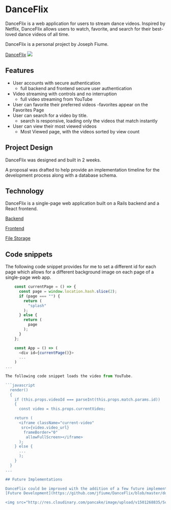 # DanceFlix

DanceFlix is a web application for users to stream dance videos. Inspired by Netflix, DanceFlix allows users to watch, favorite,  and search for their best-loved dance videos of all time.

DanceFlix is a personal project by Joseph Fiume.

[DanceFlix](https://danceflix.herokuapp.com/)
<img src="http://res.cloudinary.com/pancake/image/upload/v1501268835/Screen_Shot_2017-07-28_at_11.28.37_AM_p6ofmv.png">

## Features

- User accounts with secure authentication
  - full backend and frontend secure user authentication
- Video streaming with controls and no interruption
  - full video streaming from YouTube
- User can favorite their preferred videos
  -favorites appear on the Favorites Page
- User can search for a video by title.
  - search is responsive, loading only the videos that match instantly
- User can view their most viewed videos
  - Most Viewed page, with the videos sorted by view count


## Project Design

DanceFlix was designed and built in 2 weeks.

A proposal was drafted to help provide an implementation timeline for the development process along with a database schema.

## Technology

DanceFlix is a single-page web application built on a Rails backend and a React frontend.

[Backend](https://github.com/jfiume/DanceFlix/blob/master/docs/backend.md)

[Frontend](https://github.com/jfiume/DanceFlix/blob/master/docs/frontend.md)

[File Storage](https://github.com/jfiume/DanceFlix/blob/master/docs/file_storage.md)

## Code snippets
The following code snippet provides for me to set a different id for each page which allows for a different background image on each page of a single-page web app.

```javascript
    const currentPage = () => {
      const page = window.location.hash.slice(2);
      if (page === "") {
        return (
          "splash"
        );
      } else {
        return (
          page
        );
      }
    };

    const App = () => (
      <div id={currentPage()}>
      ...
    )
...

The following code snippet loads the video from YouTube.

```javascript
  render()
  {
    if (this.props.videoId === parseInt(this.props.match.params.id))
    {
      const video = this.props.currentVideo;

    return (
      <iframe className="current-video"
       src={video.video_url}
        frameBorder="0"
         allowFullScreen></iframe>
      );
    } else {
      ...
      );
    }
  }
...

## Future Implementations

DanceFlix could be improved with the addition of a few future implementations.
[Future Development](https://github.com/jfiume/DanceFlix/blob/master/docs/future.md)

<img src="http://res.cloudinary.com/pancake/image/upload/v1501268835/Screen_Shot_2017-07-28_at_11.29.06_AM_x486qb.png">
